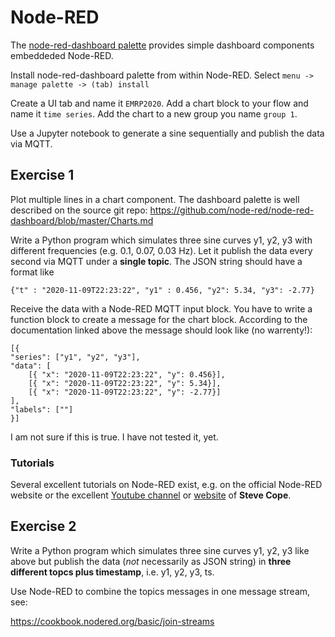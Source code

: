 # Node-RED



The [node-red-dashboard palette](https://flows.nodered.org/node/node-red-dashboard) provides simple dashboard components embeddeded Node-RED. 

Install node-red-dashboard palette from within Node-RED. Select `menu -> manage palette -> (tab) install`

Create a UI tab and name it `EMRP2020`. Add a chart block to your flow and name it `time series`. Add the chart to a new group you name `group 1`.

Use a Jupyter notebook to generate a sine sequentially and publish the data via MQTT. 




## Exercise 1

Plot multiple lines in a chart component. The dashboard palette is well described on the source git repo:
https://github.com/node-red/node-red-dashboard/blob/master/Charts.md

Write a Python program which simulates three sine curves y1, y2, y3 with different frequencies (e.g. 0.1, 0.07, 0.03 Hz). 
Let it publish the data every second via MQTT under a **single topic**. The JSON string should have a format like 
```
{"t" : "2020-11-09T22:23:22", "y1" : 0.456, "y2": 5.34, "y3": -2.77}
```

Receive the data with a Node-RED MQTT input block. You have to write a function block to create a message for the chart block. 
According to the documentation linked above the message should look like (no warrenty!):

```
[{
"series": ["y1", "y2", "y3"],
"data": [
    [{ "x": "2020-11-09T22:23:22", "y": 0.456}],
    [{ "x": "2020-11-09T22:23:22", "y": 5.34}],
    [{ "x": "2020-11-09T22:23:22", "y": -2.77}]
],
"labels": [""]
}]
```

I am not sure if this is true. I have not tested it, yet.



### Tutorials

Several excellent tutorials on Node-RED exist, e.g. on the official Node-RED website or the excellent [Youtube channel](https://www.youtube.com/user/stevecope) or [website](http://www.steves-internet-guide.com/)  of **Steve Cope**.

## Exercise 2

Write a Python program which simulates three sine curves y1, y2, y3 like above but publish the data (*not* necessarily as JSON string) in **three different topcs plus timestamp**, i.e. y1, y2, y3, ts.

Use Node-RED to combine the topics messages in one message stream, see:

https://cookbook.nodered.org/basic/join-streams






